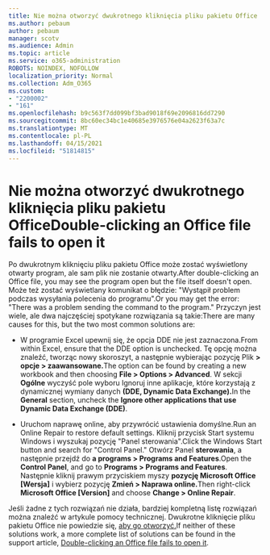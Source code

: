```yaml
---
title: Nie można otworzyć dwukrotnego kliknięcia pliku pakietu Office
ms.author: pebaum
author: pebaum
manager: scotv
ms.audience: Admin
ms.topic: article
ms.service: o365-administration
ROBOTS: NOINDEX, NOFOLLOW
localization_priority: Normal
ms.collection: Adm_O365
ms.custom:
- "2200002"
- "161"
ms.openlocfilehash: b9c563f7dd099bf3bad9018f69e2096816dd7290
ms.sourcegitcommit: 8bc60ec34bc1e40685e3976576e04a2623f63a7c
ms.translationtype: MT
ms.contentlocale: pl-PL
ms.lasthandoff: 04/15/2021
ms.locfileid: "51814815"
---
```

# <a name="double-clicking-an-office-file-fails-to-open-it"></a><span data-ttu-id="5c967-102">Nie można otworzyć dwukrotnego kliknięcia pliku pakietu Office</span><span class="sxs-lookup"><span data-stu-id="5c967-102">Double-clicking an Office file fails to open it</span></span>

<span data-ttu-id="5c967-103">Po dwukrotnym kliknięciu pliku pakietu Office może zostać wyświetlony otwarty program, ale sam plik nie zostanie otwarty.</span><span class="sxs-lookup"><span data-stu-id="5c967-103">After double-clicking an Office file, you may see the program open but the file itself doesn't open.</span></span> <span data-ttu-id="5c967-104">Może też zostać wyświetlany komunikat o błędzie: "Wystąpił problem podczas wysyłania polecenia do programu".</span><span class="sxs-lookup"><span data-stu-id="5c967-104">Or you may get the error: "There was a problem sending the command to the program."</span></span> <span data-ttu-id="5c967-105">Przyczyn jest wiele, ale dwa najczęściej spotykane rozwiązania są takie:</span><span class="sxs-lookup"><span data-stu-id="5c967-105">There are many causes for this, but the two most common solutions are:</span></span>

- <span data-ttu-id="5c967-106">W programie Excel upewnij się, że opcja DDE nie jest zaznaczona.</span><span class="sxs-lookup"><span data-stu-id="5c967-106">From within Excel, ensure that the DDE option is unchecked.</span></span> <span data-ttu-id="5c967-107">Tę opcję można znaleźć, tworząc nowy skoroszyt, a następnie wybierając pozycję Plik **> opcje > zaawansowane.**</span><span class="sxs-lookup"><span data-stu-id="5c967-107">The option can be found by creating a new workbook and then choosing **File > Options > Advanced**.</span></span> <span data-ttu-id="5c967-108">W sekcji **Ogólne** wyczyść pole wyboru Ignoruj inne aplikacje, które korzystają z dynamicznej wymiany danych **(DDE, Dynamic Data Exchange).**</span><span class="sxs-lookup"><span data-stu-id="5c967-108">In the **General** section, uncheck the **Ignore other applications that use Dynamic Data Exchange (DDE)**.</span></span>

- <span data-ttu-id="5c967-109">Uruchom naprawę online, aby przywrócić ustawienia domyślne.</span><span class="sxs-lookup"><span data-stu-id="5c967-109">Run an Online Repair to restore default settings.</span></span> <span data-ttu-id="5c967-110">Kliknij przycisk Start systemu Windows i wyszukaj pozycję "Panel sterowania".</span><span class="sxs-lookup"><span data-stu-id="5c967-110">Click the Windows Start button and search for "Control Panel."</span></span> <span data-ttu-id="5c967-111">Otwórz Panel **sterowania**, a następnie przejdź do **a programs > Programs and Features**.</span><span class="sxs-lookup"><span data-stu-id="5c967-111">Open the **Control Panel**, and go to **Programs > Programs and Features**.</span></span> <span data-ttu-id="5c967-112">Następnie kliknij prawym przyciskiem myszy **pozycję Microsoft Office [Wersja]** i wybierz pozycję **Zmień > Naprawa online.**</span><span class="sxs-lookup"><span data-stu-id="5c967-112">Then right-click **Microsoft Office [Version]** and choose **Change > Online Repair**.</span></span>

<span data-ttu-id="5c967-113">Jeśli żadne z tych rozwiązań nie działa, bardziej kompletną listę rozwiązań można znaleźć w artykule pomocy technicznej. Dwukrotne kliknięcie pliku pakietu Office nie powiedzie się, [aby go otworzyć.](https://support.office.com/article/Double-clicking-an-Office-file-fails-to-open-it-1e9c0ad9-34c8-4440-a42e-d30186b29ed6)</span><span class="sxs-lookup"><span data-stu-id="5c967-113">If neither of these solutions work, a more complete list of solutions can be found in the support article, [Double-clicking an Office file fails to open it](https://support.office.com/article/Double-clicking-an-Office-file-fails-to-open-it-1e9c0ad9-34c8-4440-a42e-d30186b29ed6).</span></span>
